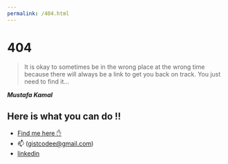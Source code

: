 ```yaml
---
permalink: /404.html
---
```


# 404
> It is okay to sometimes be in the wrong place at the wrong time because there will always be a link to get you back on track. You just need to find it...

***Mustafa Kamal***

## Here is what you can do !!

- [Find me here :raised_hand:](https://mustafakamal-fe.github.io/mustafa) 
- :mailbox: (gistcodee@gmail.com)
- [linkedin](https://www.linkedin.com/in/mustafa-kamal-364a21163/)

